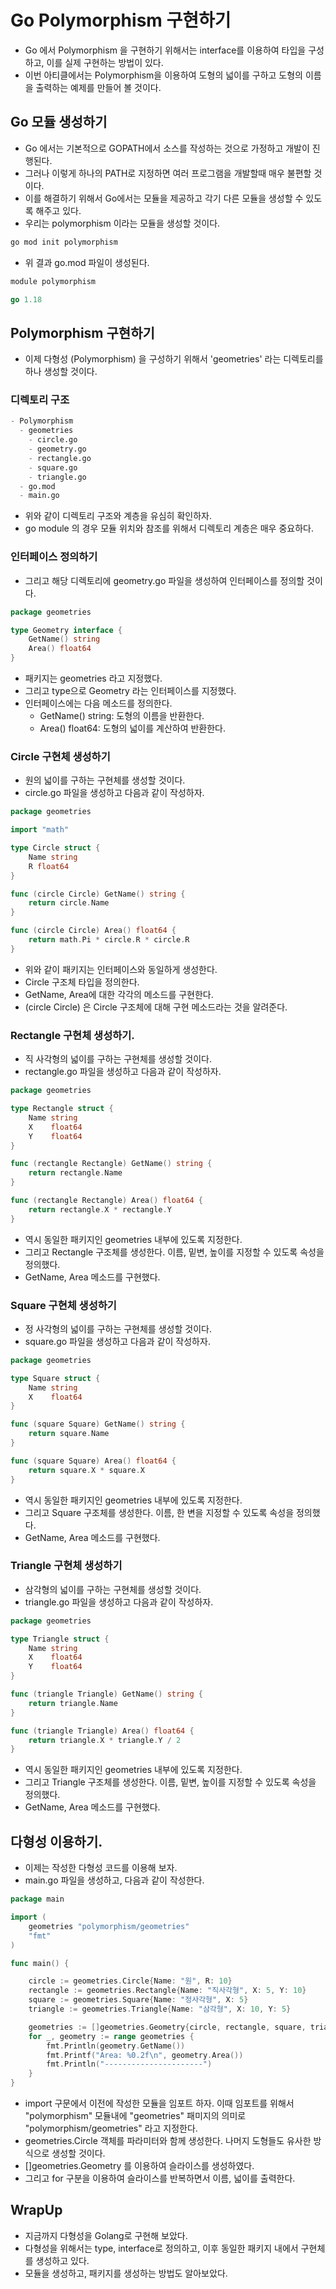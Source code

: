 # Go Polymorphism 구현하기 

- Go 에서 Polymorphism 을 구현하기 위해서는 interface를 이용하여 타입을 구성하고, 이를 실제 구현하는 방법이 있다. 
- 이번 아티클에서는 Polymorphism을 이용하여 도형의 넓이를 구하고 도형의 이름을 출력하는 예제를 만들어 볼 것이다. 

## Go 모듈 생성하기 

- Go 에서는 기본적으로 GOPATH에서 소스를 작성하는 것으로 가정하고 개발이 진행된다. 
- 그러나 이렇게 하나의 PATH로 지정하면 여러 프로그램을 개발할때 매우 불편할 것이다. 
- 이를 해결하기 위해서 Go에서는 모듈을 제공하고 각기 다른 모듈을 생성할 수 있도록 해주고 있다. 
- 우리는 polymorphism 이라는 모듈을 생성할 것이다. 

```py
go mod init polymorphism
```

- 위 결과 go.mod 파일이 생성된다. 

```go
module polymorphism

go 1.18
```

## Polymorphism 구현하기

- 이제 다형성 (Polymorphism) 을 구성하기 위해서 'geometries' 라는 디렉토리를 하나 생성할 것이다. 

### 디렉토리 구조 

```py
- Polymorphism
  - geometries
    - circle.go
    - geometry.go
    - rectangle.go
    - square.go
    - triangle.go
  - go.mod
  - main.go
```

- 위와 같이 디렉토리 구조와 계층을 유심히 확인하자.
- go module 의 경우 모듈 위치와 참조를 위해서 디렉토리 계층은 매우 중요하다. 

### 인터페이스 정의하기 

- 그리고 해당 디렉토리에 geometry.go 파일을 생성하여 인터페이스를 정의할 것이다. 

```go
package geometries

type Geometry interface {
	GetName() string
	Area() float64
}
```

- 패키지는 geometries 라고 지정했다. 
- 그리고 type으로 Geometry 라는 인터페이스를 지정했다. 
- 인터페이스에는 다음 메소드를 정의한다. 
  - GetName() string: 도형의 이름을 반환한다. 
  - Area() float64: 도형의 넓이를 계산하여 반환한다. 

### Circle 구현체 생성하기 

- 원의 넓이를 구하는 구현체를 생성할 것이다. 
- circle.go 파일을 생성하고 다음과 같이 작성하자. 

```go
package geometries 

import "math"

type Circle struct {
	Name string
	R float64
}

func (circle Circle) GetName() string {
	return circle.Name
}

func (circle Circle) Area() float64 {
	return math.Pi * circle.R * circle.R
}
```

- 위와 같이 패키지는 인터페이스와 동일하게 생성한다. 
- Circle 구조체 타입을 정의한다. 
- GetName, Area에 대한 각각의 메소드를 구현한다. 
- (circle Circle) 은 Circle 구조체에 대해 구현 메소드라는 것을 알려준다. 

### Rectangle 구현체 생성하기.

- 직 사각형의 넓이를 구하는 구현체를 생성할 것이다. 
- rectangle.go 파일을 생성하고 다음과 같이 작성하자. 

```go
package geometries

type Rectangle struct {
	Name string
	X    float64
	Y    float64
}

func (rectangle Rectangle) GetName() string {  
	return rectangle.Name
}

func (rectangle Rectangle) Area() float64 {
	return rectangle.X * rectangle.Y
}
```

- 역시 동일한 패키지인 geometries 내부에 있도록 지정한다. 
- 그리고 Rectangle 구조체를 생성한다. 이름, 밑변, 높이를 지정할 수 있도록 속성을 정의했다. 
- GetName, Area 메소드를 구현했다. 

### Square 구현체 생성하기 

- 정 사각형의 넓이를 구하는 구현체를 생성할 것이다. 
- square.go 파일을 생성하고 다음과 같이 작성하자. 

```go
package geometries

type Square struct {
	Name string
	X    float64
}

func (square Square) GetName() string {
	return square.Name
}

func (square Square) Area() float64 {
	return square.X * square.X
}
```

- 역시 동일한 패키지인 geometries 내부에 있도록 지정한다. 
- 그리고 Square 구조체를 생성한다. 이름, 한 변을 지정할 수 있도록 속성을 정의했다. 
- GetName, Area 메소드를 구현했다. 

### Triangle 구현체 생성하기 

- 삼각형의 넓이를 구하는 구현체를 생성할 것이다. 
- triangle.go 파일을 생성하고 다음과 같이 작성하자. 

```go
package geometries

type Triangle struct {
	Name string
	X    float64
	Y    float64
}

func (triangle Triangle) GetName() string {
	return triangle.Name
}

func (triangle Triangle) Area() float64 {
	return triangle.X * triangle.Y / 2
}
```

- 역시 동일한 패키지인 geometries 내부에 있도록 지정한다. 
- 그리고 Triangle 구조체를 생성한다. 이름, 밑변, 높이를 지정할 수 있도록 속성을 정의했다. 
- GetName, Area 메소드를 구현했다. 

## 다형성 이용하기. 

- 이제는 작성한 다형성 코드를 이용해 보자. 
- main.go 파일을 생성하고, 다음과 같이 작성한다. 

```go
package main

import (
	geometries "polymorphism/geometries"
	"fmt"
)

func main() {

	circle := geometries.Circle{Name: "원", R: 10}
	rectangle := geometries.Rectangle{Name: "직사각형", X: 5, Y: 10}
	square := geometries.Square{Name: "정사각형", X: 5}
	triangle := geometries.Triangle{Name: "삼각형", X: 10, Y: 5}

	geometries := []geometries.Geometry{circle, rectangle, square, triangle}
	for _, geometry := range geometries {
		fmt.Println(geometry.GetName())
		fmt.Printf("Area: %0.2f\n", geometry.Area())
		fmt.Println("----------------------")
	}
}
```

- import 구문에서 이전에 작성한 모듈을 임포트 하자. 이때 임포트를 위해서 "polymorphism" 모듈내에 "geometries" 패미지의 의미로 "polymorphism/geometries" 라고 지정한다.
- geometries.Circle 객체를 파라미터와 함께 생성한다. 나머지 도형들도 유사한 방식으로 생성할 것이다. 
- []geometries.Geometry 를 이용하여 슬라이스를 생성하였다. 
- 그리고 for 구분을 이용하여 슬라이스를 반복하면서 이름, 넓이를 출력한다. 

## WrapUp

- 지금까지 다형성을 Golang로 구현해 보았다. 
- 다형성을 위해서는 type, interface로 정의하고, 이후 동일한 패키지 내에서 구현체를 생성하고 있다. 
- 모듈을 생성하고, 패키지를 생성하는 방법도 알아보았다. 